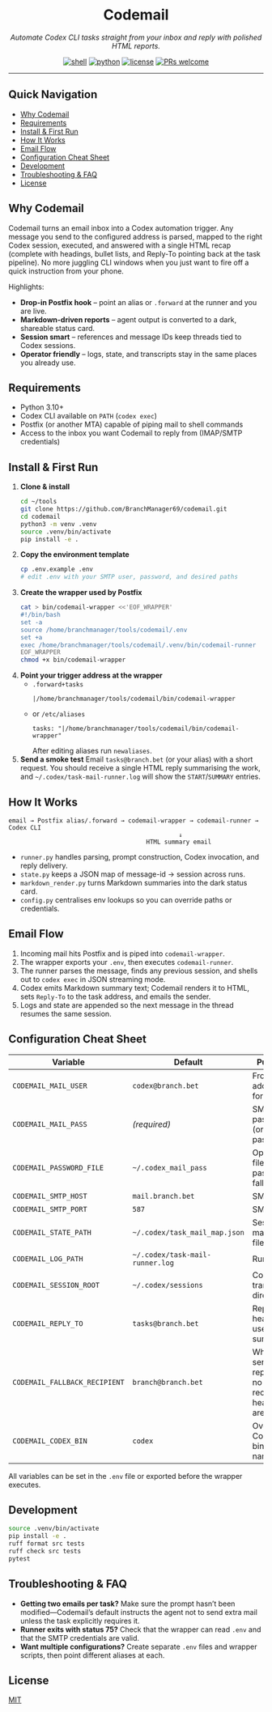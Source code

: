 <div align="center">

# Codemail

_Automate Codex CLI tasks straight from your inbox and reply with polished HTML reports._

[![shell](https://img.shields.io/badge/shell-bash-4EAA25.svg)](#install--first-run)
[![python](https://img.shields.io/badge/python-3.10%2B-3776AB.svg)](#requirements)
[![license](https://img.shields.io/github/license/BranchManager69/codemail.svg?color=blue)](./LICENSE)
[![PRs welcome](https://img.shields.io/badge/PRs-welcome-brightgreen.svg)](https://github.com/BranchManager69/codemail/pulls)

</div>

---

## Quick Navigation
- [Why Codemail](#why-codemail)
- [Requirements](#requirements)
- [Install & First Run](#install--first-run)
- [How It Works](#how-it-works)
- [Email Flow](#email-flow)
- [Configuration Cheat Sheet](#configuration-cheat-sheet)
- [Development](#development)
- [Troubleshooting & FAQ](#troubleshooting--faq)
- [License](#license)

## Why Codemail
Codemail turns an email inbox into a Codex automation trigger. Any message you send to the
configured address is parsed, mapped to the right Codex session, executed, and answered with a
single HTML recap (complete with headings, bullet lists, and Reply-To pointing back at the task
pipeline). No more juggling CLI windows when you just want to fire off a quick instruction from
your phone.

Highlights:
- **Drop-in Postfix hook** – point an alias or `.forward` at the runner and you are live.
- **Markdown-driven reports** – agent output is converted to a dark, shareable status card.
- **Session smart** – references and message IDs keep threads tied to Codex sessions.
- **Operator friendly** – logs, state, and transcripts stay in the same places you already use.

## Requirements
- Python 3.10+
- Codex CLI available on `PATH` (`codex exec`)
- Postfix (or another MTA) capable of piping mail to shell commands
- Access to the inbox you want Codemail to reply from (IMAP/SMTP credentials)

## Install & First Run
1. **Clone & install**
   ```bash
   cd ~/tools
   git clone https://github.com/BranchManager69/codemail.git
   cd codemail
   python3 -m venv .venv
   source .venv/bin/activate
   pip install -e .
   ```
2. **Copy the environment template**
   ```bash
   cp .env.example .env
   # edit .env with your SMTP user, password, and desired paths
   ```
3. **Create the wrapper used by Postfix**
   ```bash
   cat > bin/codemail-wrapper <<'EOF_WRAPPER'
   #!/bin/bash
   set -a
   source /home/branchmanager/tools/codemail/.env
   set +a
   exec /home/branchmanager/tools/codemail/.venv/bin/codemail-runner
   EOF_WRAPPER
   chmod +x bin/codemail-wrapper
   ```
4. **Point your trigger address at the wrapper**
   - `.forward+tasks`
     ```text
     |/home/branchmanager/tools/codemail/bin/codemail-wrapper
     ```
   - or `/etc/aliases`
     ```text
     tasks: "|/home/branchmanager/tools/codemail/bin/codemail-wrapper"
     ```
     After editing aliases run `newaliases`.
5. **Send a smoke test**
   Email `tasks@branch.bet` (or your alias) with a short request. You should receive a single HTML
   reply summarising the work, and `~/.codex/task-mail-runner.log` will show the `START`/`SUMMARY`
   entries.

## How It Works
```
email → Postfix alias/.forward → codemail-wrapper → codemail-runner → Codex CLI
                                               ↓
                                      HTML summary email
```

- `runner.py` handles parsing, prompt construction, Codex invocation, and reply delivery.
- `state.py` keeps a JSON map of message-id → session across runs.
- `markdown_render.py` turns Markdown summaries into the dark status card.
- `config.py` centralises env lookups so you can override paths or credentials.

## Email Flow
1. Incoming mail hits Postfix and is piped into `codemail-wrapper`.
2. The wrapper exports your `.env`, then executes `codemail-runner`.
3. The runner parses the message, finds any previous session, and shells out to `codex exec` in
   JSON streaming mode.
4. Codex emits Markdown summary text; Codemail renders it to HTML, sets `Reply-To` to the task
   address, and emails the sender.
5. Logs and state are appended so the next message in the thread resumes the same session.

## Configuration Cheat Sheet
| Variable | Default | Purpose |
| --- | --- | --- |
| `CODEMAIL_MAIL_USER` | `codex@branch.bet` | From/BCC address for replies |
| `CODEMAIL_MAIL_PASS` | *(required)* | SMTP password (or app password) |
| `CODEMAIL_PASSWORD_FILE` | `~/.codex_mail_pass` | Optional file-based password fallback |
| `CODEMAIL_SMTP_HOST` | `mail.branch.bet` | SMTP host |
| `CODEMAIL_SMTP_PORT` | `587` | SMTP port |
| `CODEMAIL_STATE_PATH` | `~/.codex/task_mail_map.json` | Session mapping file |
| `CODEMAIL_LOG_PATH` | `~/.codex/task-mail-runner.log` | Runner log |
| `CODEMAIL_SESSION_ROOT` | `~/.codex/sessions` | Codex transcript directory |
| `CODEMAIL_REPLY_TO` | `tasks@branch.bet` | Reply-To header used on summaries |
| `CODEMAIL_FALLBACK_RECIPIENT` | `branch@branch.bet` | Where to send reports if no recipient headers are found |
| `CODEMAIL_CODEX_BIN` | `codex` | Override Codex CLI binary name/path |

All variables can be set in the `.env` file or exported before the wrapper executes.

## Development
```bash
source .venv/bin/activate
pip install -e .
ruff format src tests
ruff check src tests
pytest
```

## Troubleshooting & FAQ
- **Getting two emails per task?** Make sure the prompt hasn’t been modified—Codemail’s default
  instructs the agent not to send extra mail unless the task explicitly requires it.
- **Runner exits with status 75?** Check that the wrapper can read `.env` and that the SMTP
  credentials are valid.
- **Want multiple configurations?** Create separate `.env` files and wrapper scripts, then point
  different aliases at each.

## License
[MIT](./LICENSE)
